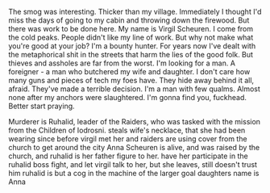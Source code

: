 The smog was interesting. Thicker than my village. Immediately I thought I'd miss the days of going to my cabin and throwing down the firewood. But there was work to be done here. My name is Virgil Scheuren. I come from the cold peaks. People didn't like my line of work. But why not make what you're good at your job? I'm a bounty hunter. For years now I've dealt with the metaphorical shit in the streets that harm the lies of the good folk. But thieves and assholes are far from the worst. I'm looking for a man. A foreigner - a man who butchered my wife and daughter. I don't care how many guns and pieces of tech my foes have. They hide away behind it all, afraid. They've made a terrible decision. I'm a man with few qualms. Almost none after my anchors were slaughtered. I'm gonna find you, fuckhead. Better start praying.

Murderer is Ruhalid, leader of the Raiders, who was tasked with the mission from the Children of Iodrosni.
steals wife's necklace, that she had been wearing since before virgil met her and 
raiders are using cover from the church to get around the city
Anna Scheuren is alive, and was raised by the church, and ruhalid is her father figure to her.
have her participate in the ruhalid boss fight, and let virgil talk to her, but she leaves, still doesn't trust him
ruhalid is but a cog in the machine of the larger goal
daughters name is Anna